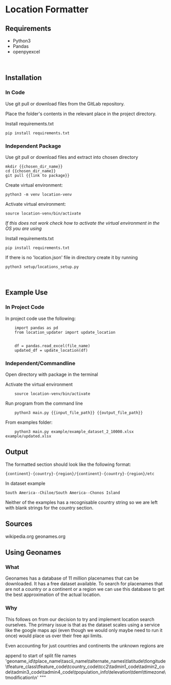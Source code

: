 # Location Formatter

## Requirements

- Python3
- Pandas
- openpyexcel

<br>


## Installation

### In Code

Use git pull or download files from the GitLab repository.

Place the folder's contents in the relevant place in the project directory.

Install requirements.txt

    pip install requirements.txt

### Independent Package

Use git pull or download files and extract into chosen directory

    mkdir {{chosen_dir_name}}
    cd {{chosen_dir_name}}
    git pull {{link to package}}

Create virtual environment:

    python3 -m venv location-venv

Activate virtual environment:

    source location-venv/bin/activate

*If this does not work check how to activate the virtual environment in the OS you are using*

Install requirements.txt

    pip install requirements.txt

If there is no 'location.json' file in directory create it by running

    python3 setup/locations_setup.py

<br>

## Example Use

### In Project Code

In project code use the following:

        import pandas as pd
        from location_updater import update_location


        df = pandas.read_excel(file_name)
        updated_df = update_location(df)

### Independent/Commandline


Open directory with package in the terminal

Activate the virtual environment

        source location-venv/bin/activate

Run program from the command line

        python3 main.py {{input_file_path}} {{output_file_path}}


From examples folder:

        python3 main.py example/example_dataset_2_10000.xlsx example/updated.xlsx


## Output

The formatted section should look like the following format:

    {continent}-{country}-{region}/{continent}-{country}-{region}/etc


In dataset example

    South America--Chiloe/South America--Chonos Island

Neither of the examples has a recognisable country string so we are left with blank strings for the country section.


## Sources

wikipedia.org
geonames.org


## Using Geonames

### What
Geonames has a database of 11 million placenames that can be downloaded. It has a free dataset available. To search for placenames that are not a country or a continent or a region we can use this database to get the best approximation of the actual location.

### Why

This follows on from our decision to try and implement location search ourselves. The primary issue is that as the dataset scales using a service like the google maps api (even though we would only maybe need to run it once) would place us over their free api limits.

Even accounting for just countries and continents the unknown regions are


append to start of split file names
'geoname_id\tplace_name\tascii_name\talternate_names\tlatitude\tlongitude\tfeature_class\tfeature_code\tcountry_code\tcc2\tadmin1_code\tadmin2_code\tadmin3_code\tadmin4_code\tpopulation_info\televation\tdem\ttimezone\tmodification\n'
"""
